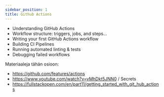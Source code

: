 ```yaml
---
sidebar_position: 1
title: Github Actions
---
```

- Understanding GitHub Actions
- Workflow structure: triggers, jobs, and steps...
- Writing your first GitHub Actions workflow
- Building CI Pipelines
- Running automated linting & tests
- Debugging failed workflows

Materiaaleja tähän osioon:
- https://github.com/features/actions
- https://www.youtube.com/watch?v=vMhDkt5JNN0 / Secrets
- https://fullstackopen.com/en/part11/getting_started_with_git_hub_actions
